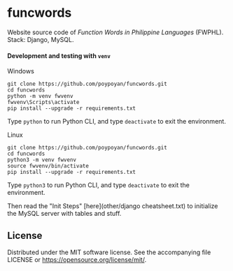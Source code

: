 # funcwords
Website source code of *Function Words in Philippine Languages* (FWPHL). Stack: Django, MySQL.

#### Development and testing with `venv`
Windows
```console
git clone https://github.com/poypoyan/funcwords.git
cd funcwords
python -m venv fwvenv
fwvenv\Scripts\activate
pip install --upgrade -r requirements.txt
```
Type `python` to run Python CLI, and type `deactivate` to exit the environment.

Linux
```console
git clone https://github.com/poypoyan/funcwords.git
cd funcwords
python3 -m venv fwvenv
source fwvenv/bin/activate
pip install --upgrade -r requirements.txt
```
Type `python3` to run Python CLI, and type `deactivate` to exit the environment.

Then read the "Init Steps" [here](other/django cheatsheet.txt) to initialize the MySQL server with tables and stuff.

## License
Distributed under the MIT software license. See the accompanying
file LICENSE or https://opensource.org/license/mit/.